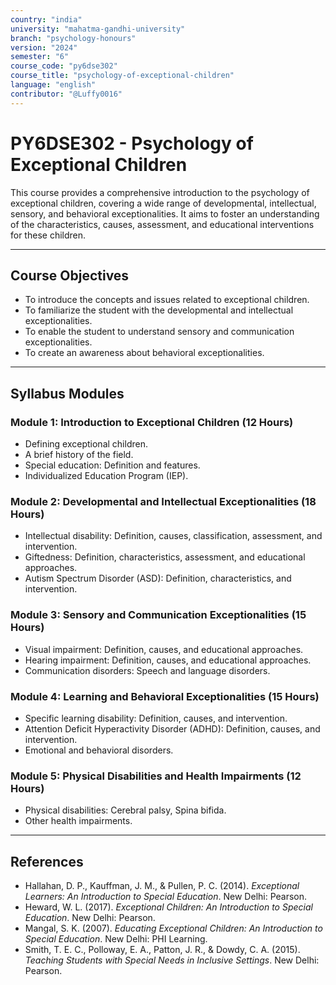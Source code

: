 ```yaml
---
country: "india"
university: "mahatma-gandhi-university"
branch: "psychology-honours"
version: "2024"
semester: "6"
course_code: "py6dse302"
course_title: "psychology-of-exceptional-children"
language: "english"
contributor: "@Luffy0016"
---
```

# PY6DSE302 - Psychology of Exceptional Children

This course provides a comprehensive introduction to the psychology of exceptional children, covering a wide range of developmental, intellectual, sensory, and behavioral exceptionalities. It aims to foster an understanding of the characteristics, causes, assessment, and educational interventions for these children.

---
## Course Objectives

* To introduce the concepts and issues related to exceptional children.
* To familiarize the student with the developmental and intellectual exceptionalities.
* To enable the student to understand sensory and communication exceptionalities.
* To create an awareness about behavioral exceptionalities.

---
## Syllabus Modules

### Module 1: Introduction to Exceptional Children (12 Hours)
* Defining exceptional children.
* A brief history of the field.
* Special education: Definition and features.
* Individualized Education Program (IEP).

### Module 2: Developmental and Intellectual Exceptionalities (18 Hours)
* Intellectual disability: Definition, causes, classification, assessment, and intervention.
* Giftedness: Definition, characteristics, assessment, and educational approaches.
* Autism Spectrum Disorder (ASD): Definition, characteristics, and intervention.

### Module 3: Sensory and Communication Exceptionalities (15 Hours)
* Visual impairment: Definition, causes, and educational approaches.
* Hearing impairment: Definition, causes, and educational approaches.
* Communication disorders: Speech and language disorders.

### Module 4: Learning and Behavioral Exceptionalities (15 Hours)
* Specific learning disability: Definition, causes, and intervention.
* Attention Deficit Hyperactivity Disorder (ADHD): Definition, causes, and intervention.
* Emotional and behavioral disorders.

### Module 5: Physical Disabilities and Health Impairments (12 Hours)
* Physical disabilities: Cerebral palsy, Spina bifida.
* Other health impairments.

---
## References
* Hallahan, D. P., Kauffman, J. M., & Pullen, P. C. (2014). *Exceptional Learners: An Introduction to Special Education*. New Delhi: Pearson.
* Heward, W. L. (2017). *Exceptional Children: An Introduction to Special Education*. New Delhi: Pearson.
* Mangal, S. K. (2007). *Educating Exceptional Children: An Introduction to Special Education*. New Delhi: PHI Learning.
* Smith, T. E. C., Polloway, E. A., Patton, J. R., & Dowdy, C. A. (2015). *Teaching Students with Special Needs in Inclusive Settings*. New Delhi: Pearson.